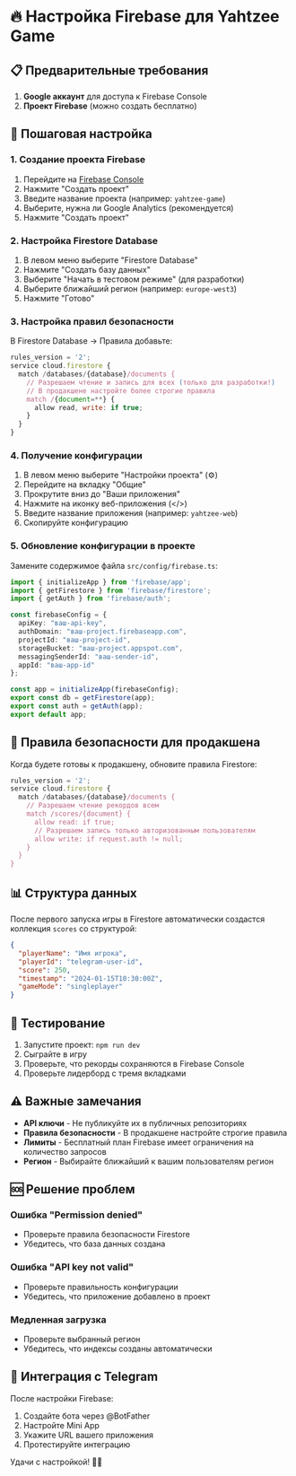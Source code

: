 # 🔥 Настройка Firebase для Yahtzee Game

## 📋 Предварительные требования

1. **Google аккаунт** для доступа к Firebase Console
2. **Проект Firebase** (можно создать бесплатно)

## 🚀 Пошаговая настройка

### 1. Создание проекта Firebase

1. Перейдите на [Firebase Console](https://console.firebase.google.com/)
2. Нажмите "Создать проект"
3. Введите название проекта (например: `yahtzee-game`)
4. Выберите, нужна ли Google Analytics (рекомендуется)
5. Нажмите "Создать проект"

### 2. Настройка Firestore Database

1. В левом меню выберите "Firestore Database"
2. Нажмите "Создать базу данных"
3. Выберите "Начать в тестовом режиме" (для разработки)
4. Выберите ближайший регион (например: `europe-west3`)
5. Нажмите "Готово"

### 3. Настройка правил безопасности

В Firestore Database → Правила добавьте:

```javascript
rules_version = '2';
service cloud.firestore {
  match /databases/{database}/documents {
    // Разрешаем чтение и запись для всех (только для разработки!)
    // В продакшене настройте более строгие правила
    match /{document=**} {
      allow read, write: if true;
    }
  }
}
```

### 4. Получение конфигурации

1. В левом меню выберите "Настройки проекта" (⚙️)
2. Перейдите на вкладку "Общие"
3. Прокрутите вниз до "Ваши приложения"
4. Нажмите на иконку веб-приложения (</>)
5. Введите название приложения (например: `yahtzee-web`)
6. Скопируйте конфигурацию

### 5. Обновление конфигурации в проекте

Замените содержимое файла `src/config/firebase.ts`:

```typescript
import { initializeApp } from 'firebase/app';
import { getFirestore } from 'firebase/firestore';
import { getAuth } from 'firebase/auth';

const firebaseConfig = {
  apiKey: "ваш-api-key",
  authDomain: "ваш-project.firebaseapp.com",
  projectId: "ваш-project-id",
  storageBucket: "ваш-project.appspot.com",
  messagingSenderId: "ваш-sender-id",
  appId: "ваш-app-id"
};

const app = initializeApp(firebaseConfig);
export const db = getFirestore(app);
export const auth = getAuth(app);
export default app;
```

## 🔐 Правила безопасности для продакшена

Когда будете готовы к продакшену, обновите правила Firestore:

```javascript
rules_version = '2';
service cloud.firestore {
  match /databases/{database}/documents {
    // Разрешаем чтение рекордов всем
    match /scores/{document} {
      allow read: if true;
      // Разрешаем запись только авторизованным пользователям
      allow write: if request.auth != null;
    }
  }
}
```

## 📊 Структура данных

После первого запуска игры в Firestore автоматически создастся коллекция `scores` со структурой:

```json
{
  "playerName": "Имя игрока",
  "playerId": "telegram-user-id",
  "score": 250,
  "timestamp": "2024-01-15T10:30:00Z",
  "gameMode": "singleplayer"
}
```

## 🧪 Тестирование

1. Запустите проект: `npm run dev`
2. Сыграйте в игру
3. Проверьте, что рекорды сохраняются в Firebase Console
4. Проверьте лидерборд с тремя вкладками

## ⚠️ Важные замечания

- **API ключи** - Не публикуйте их в публичных репозиториях
- **Правила безопасности** - В продакшене настройте строгие правила
- **Лимиты** - Бесплатный план Firebase имеет ограничения на количество запросов
- **Регион** - Выбирайте ближайший к вашим пользователям регион

## 🆘 Решение проблем

### Ошибка "Permission denied"
- Проверьте правила безопасности Firestore
- Убедитесь, что база данных создана

### Ошибка "API key not valid"
- Проверьте правильность конфигурации
- Убедитесь, что приложение добавлено в проект

### Медленная загрузка
- Проверьте выбранный регион
- Убедитесь, что индексы созданы автоматически

## 📱 Интеграция с Telegram

После настройки Firebase:

1. Создайте бота через @BotFather
2. Настройте Mini App
3. Укажите URL вашего приложения
4. Протестируйте интеграцию

Удачи с настройкой! 🎲✨
